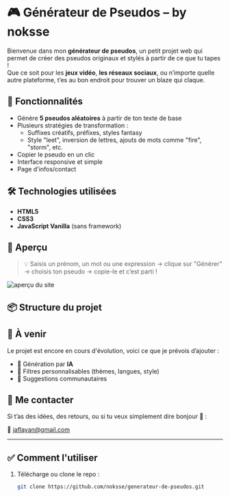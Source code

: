 # 🎮 Générateur de Pseudos – by noksse

Bienvenue dans mon **générateur de pseudos**, un petit projet web qui permet de créer des pseudos originaux et stylés à partir de ce que tu tapes !  
Que ce soit pour les **jeux vidéo**, **les réseaux sociaux**, ou n’importe quelle autre plateforme, t’es au bon endroit pour trouver un blaze qui claque.

## 🚀 Fonctionnalités

- Génère **5 pseudos aléatoires** à partir de ton texte de base
- Plusieurs stratégies de transformation :
  - Suffixes créatifs, préfixes, styles fantasy
  - Style "leet", inversion de lettres, ajouts de mots comme "fire", "storm", etc.
- Copier le pseudo en un clic
- Interface responsive et simple
- Page d'infos/contact

## 🛠️ Technologies utilisées

- **HTML5**
- **CSS3**
- **JavaScript Vanilla** (sans framework)

## 🎨 Aperçu

> 💡 Saisis un prénom, un mot ou une expression → clique sur "Générer" → choisis ton pseudo → copie-le et c’est parti !

![aperçu du site](https://via.placeholder.com/600x300.png?text=Apercu+du+generateur) <!-- tu peux remplacer cette image par un screenshot réel -->

## 📦 Structure du projet


## 🔧 À venir

Le projet est encore en cours d'évolution, voici ce que je prévois d’ajouter :

- 🤖 Génération par **IA**
- 🎯 Filtres personnalisables (thèmes, langues, style)
- 🧠 Suggestions communautaires

## 📩 Me contacter

Si t’as des idées, des retours, ou si tu veux simplement dire bonjour 👋 :

📧 [jaflayan@gmail.com](mailto:jaflayan@gmail.com)

---

## ✅ Comment l'utiliser

1. Télécharge ou clone le repo :
   ```bash
   git clone https://github.com/noksse/generateur-de-pseudos.git
